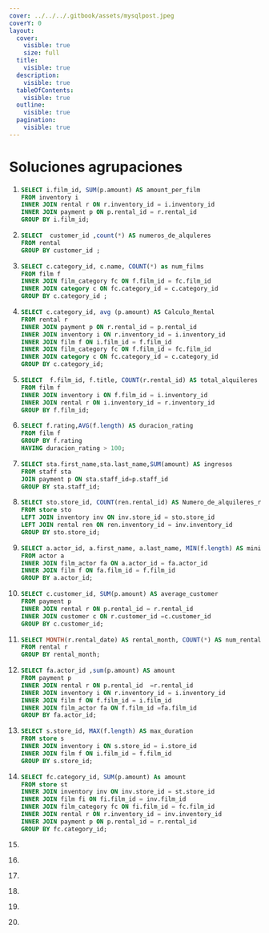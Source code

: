 ```yaml
---
cover: ../../../.gitbook/assets/mysqlpost.jpeg
coverY: 0
layout:
  cover:
    visible: true
    size: full
  title:
    visible: true
  description:
    visible: true
  tableOfContents:
    visible: true
  outline:
    visible: true
  pagination:
    visible: true
---
```


# Soluciones agrupaciones

1. ```sql
   SELECT i.film_id, SUM(p.amount) AS amount_per_film
   FROM inventory i
   INNER JOIN rental r ON r.inventory_id = i.inventory_id
   INNER JOIN payment p ON p.rental_id = r.rental_id
   GROUP BY i.film_id;
   ```
2. ```sql
   SELECT  customer_id ,count(*) AS numeros_de_alquleres
   FROM rental 
   GROUP BY customer_id ; 
   ```
3. ```sql
   SELECT c.category_id, c.name, COUNT(*) as num_films
   FROM film f
   INNER JOIN film_category fc ON f.film_id = fc.film_id 
   INNER JOIN category c ON fc.category_id = c.category_id 
   GROUP BY c.category_id ;
   ```
4. ```sql
   SELECT c.category_id, avg (p.amount) AS Calculo_Rental
   FROM rental r
   INNER JOIN payment p ON r.rental_id = p.rental_id
   INNER JOIN inventory i ON r.inventory_id = i.inventory_id
   INNER JOIN film f ON i.film_id = f.film_id
   INNER JOIN film_category fc ON f.film_id = fc.film_id
   INNER JOIN category c ON fc.category_id = c.category_id
   GROUP BY c.category_id; 
   ```
5. ```sql
   SELECT  f.film_id, f.title, COUNT(r.rental_id) AS total_alquileres
   FROM film f 
   INNER JOIN inventory i ON f.film_id = i.inventory_id
   INNER JOIN rental r ON i.inventory_id = r.inventory_id
   GROUP BY f.film_id; 
   ```
6. ```sql
   SELECT f.rating,AVG(f.length) AS duracion_rating
   FROM film f
   GROUP BY f.rating
   HAVING duracion_rating > 100; 
   ```
7. ```sql
   SELECT sta.first_name,sta.last_name,SUM(amount) AS ingresos
   FROM staff sta
   JOIN payment p ON sta.staff_id=p.staff_id
   GROUP BY sta.staff_id; 
   ```
8. ```sql
   SELECT sto.store_id, COUNT(ren.rental_id) AS Numero_de_alquileres_realizados
   FROM store sto
   LEFT JOIN inventory inv ON inv.store_id = sto.store_id
   LEFT JOIN rental ren ON ren.inventory_id = inv.inventory_id
   GROUP BY sto.store_id;
   ```
9. ```sql
   SELECT a.actor_id, a.first_name, a.last_name, MIN(f.length) AS minimum_length
   FROM actor a
   INNER JOIN film_actor fa ON a.actor_id = fa.actor_id
   INNER JOIN film f ON fa.film_id = f.film_id
   GROUP BY a.actor_id; 
   ```
10. ```sql
    SELECT c.customer_id, SUM(p.amount) AS average_customer
    FROM payment p
    INNER JOIN rental r ON p.rental_id = r.rental_id 
    INNER JOIN customer c ON r.customer_id =c.customer_id
    GROUP BY c.customer_id; 
    ```
11. ```sql
    SELECT MONTH(r.rental_date) AS rental_month, COUNT(*) AS num_rentals
    FROM rental r
    GROUP BY rental_month; 
    ```
12. ```sql
    SELECT fa.actor_id ,sum(p.amount) AS amount
    FROM payment p 
    INNER JOIN rental r ON p.rental_id  =r.rental_id 
    INNER JOIN inventory i ON r.inventory_id = i.inventory_id
    INNER JOIN film f ON f.film_id = i.film_id
    INNER JOIN film_actor fa ON f.film_id =fa.film_id
    GROUP BY fa.actor_id; 
    ```
13. ```sql
    SELECT s.store_id, MAX(f.length) AS max_duration
    FROM store s
    INNER JOIN inventory i ON s.store_id = i.store_id
    INNER JOIN film f ON i.film_id = f.film_id
    GROUP BY s.store_id; 
    ```
14. ```sql
    SELECT fc.category_id, SUM(p.amount) As amount
    FROM store st
    INNER JOIN inventory inv ON inv.store_id = st.store_id
    INNER JOIN film fi ON fi.film_id = inv.film_id
    INNER JOIN film_category fc ON fi.film_id = fc.film_id
    INNER JOIN rental r ON r.inventory_id = inv.inventory_id
    INNER JOIN payment p ON p.rental_id = r.rental_id
    GROUP BY fc.category_id;
    ```
15. ```sql
    ```
16. ```sql
    ```
17. ```sql
    ```
18. ```sql
    ```
19. ```sql
    ```
20. ```sql
    ```
